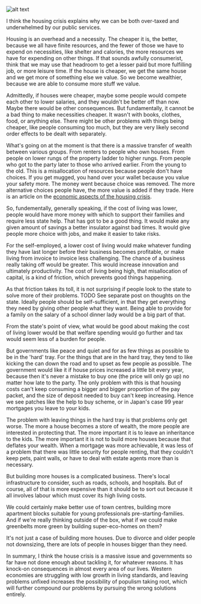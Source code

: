 ![alt text](https://www.economicshelp.org/wp-content/uploads/2014/12/house-price-to-earnings-ratio.png "Image result for uk house prices as proportion of median income")

I think the housing crisis explains why we can be both over-taxed and underwhelmed by our public services.

Housing is an overhead and a necessity. The cheaper it is, the better, because we all have finite resources, and the fewer of those we have to expend on necessities, like shelter and calories, the more resources we have for expending on other things. If that sounds awfully consumerist, think that we may use that headroom to get a lesser paid but more fulfilling job, or more leisure time. If the house is cheaper, we get the same house and we get more of something else we value. So we become wealthier, because we are able to consume more stuff we value.

Admittedly, if houses were cheaper, maybe some people would compete each other to lower salaries, and they wouldn't be better off than now. Maybe there would be other consequences. But fundamentally, it cannot be a bad thing to make necessities cheaper. It wasn't with books, clothes, food, or anything else. There might be other problems with things being cheaper, like people consuming too much, but they are very likely second order effects to be dealt with separately.

What's going on at the moment is that there is a massive transfer of wealth between various groups. From renters to people who own houses. From people on lower rungs of the property ladder to higher rungs. From people who got to the party later to those who arrived earlier. From the young to the old. This is a misallocation of resources because people don't have choices. If you get mugged, you hand over your wallet because you value your safety more. The money went because choice was removed. The more alternative choices people have, the more value is added if they trade. Here is an article on the [economic aspects of the housing crisis](https://capx.co/the-housing-crisis-an-act-of-devastating-economic-self-harm/).

So, fundementally, generally speaking, if the cost of living was lower, people would have more money with which to support their families and require less state help. That has got to be a good thing. It would make any given amount of savings a better insulator against bad times. It would give people more choice with jobs, and make it easier to take risks.

For the self-employed, a lower cost of living would make whatever funding they have last longer before their business becomes profitable, or make living from invoice to invoice less challenging. The chance of a business really taking off would be greater. This would increase innovation and ultimately productivity. The cost of living being high, that misallocation of capital, is a kind of friction, which prevents good things happening.

As that friction takes its toll, it is not surprising if people look to the state to solve more of their problems. TODO See separate post on thoughts on the state. Ideally people should be self-sufficient, in that they get everything they need by giving other people what they want. Being able to provide for a family on the salary of a school dinner lady would be a big part of that.

From the state's point of view, what would be good about making the cost of living lower would be that welfare spending would go further and tax would seem less of a burden for people.

But governments like peace and quiet and for as few things as possible to be  in the 'hard' tray. For the things that are in the hard tray, they tend  to like kicking the can down the road and to upset as few people as  possible. The government would like it if house prices increased a little bit every year, because then it's never a mistake to buy one (the  price will only go up) no matter how late to the party. The only problem with this is that housing costs can't keep consuming a bigger and bigger proportion of the pay packet, and the size of deposit needed to buy can't keep increasing. Hence we see patches like the help to buy scheme, or in Japan's case 99 year mortgages you leave to your kids.

The problem with leaving things in the hard tray is that problems only get worse. The more a house becomes a store of wealth, the more people are interested in protecting that. The more important it is to leave an inheritance to the kids. The more important it is not to build more houses because that deflates your wealth. When a mortgage was more achievable, it was less of a problem that there was little security for people renting, that they couldn't keep pets, paint walls, or have to deal with estate agents more than is necessary.

But building more houses is a complicated business. There's local infrastructure to consider, such as roads, schools, and hospitals. But of course, all of that is more expensive than it should be to sort out because it all involves labour which must cover its high living costs.

We could certainly make better use of town centres, building more apartment blocks suitable for young professionals pre-starting-families. And if we're really thinking outside of the box, what if we could make greenbelts more green by building super-eco-homes on them?

It's not just a case of building more houses. Due to divorce and older people not downsizing, there are lots of people in houses bigger than they need.

In summary, I think the house crisis is a massive issue and governments so far have not done enough about tackling it, for whatever reasons. It has knock-on consequences in almost every area of our lives. Western economies are struggling with low growth in living standards, and leaving problems unfixed increases the possibility of populism taking root, which will further compound our problems by pursuing the wrong solutions entirely.</p>

